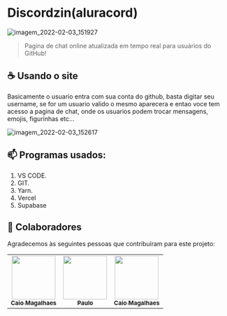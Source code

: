 # Discordzin(aluracord)

![imagem_2022-02-03_151927](https://user-images.githubusercontent.com/61692382/152404347-fc7c7fef-5713-4495-91cf-501c94ac74e4.png)

> Pagina de chat online atualizada em tempo real para usuários do GitHub!



## ☕ Usando o site <Discordzin>

Basicamente o usuario entra com sua conta do github, basta digitar seu username, se for um usuario valido o mesmo aparecera e entao voce
tem acesso a pagina de chat, onde os usuarios podem trocar mensagens, emojis, figurinhas etc...


![imagem_2022-02-03_152617](https://user-images.githubusercontent.com/61692382/152405450-fe8d5f07-b92e-444d-9cb4-1dcd16def3a4.png)

## 📫 Programas usados:

1. VS CODE.
2. GIT.
3. Yarn.
4. Vercel
5. Supabase

## 🤝 Colaboradores

Agradecemos às seguintes pessoas que contribuíram para este projeto:

<table>
  <tr>
    <td align="center">
      <a href="https://github.com/CaioMagalhaesGit">
        <img src="https://user-images.githubusercontent.com/61692382/149660685-fe5d5bd1-a592-46f5-916c-2271aaa5f205.jpg" width="100px;"/><br>
        <sub>
          <b>Caio Magalhaes</b>
        </sub>
      </a>
    </td>
    <td align="center">
      <a href="https://github.com/peas">
        <img src="https://avatars.githubusercontent.com/u/71636?v=4" width="100px;"/><br>
        <sub>
          <b>Paulo</b>
        </sub>
      </a>
    </td>
    <td align="center">
      <a href="https://github.com/CaioMagalhaesGit">
        <img src="https://user-images.githubusercontent.com/61692382/149660685-fe5d5bd1-a592-46f5-916c-2271aaa5f205.jpg" width="100px;"/><br>
        <sub>
          <b>Caio Magalhaes</b>
        </sub>
      </a>
    </td>
